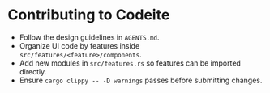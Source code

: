 # Contributing to Codeite

* Follow the design guidelines in `AGENTS.md`.
* Organize UI code by features inside `src/features/<feature>/components`.
* Add new modules in `src/features.rs` so features can be imported directly.
* Ensure `cargo clippy -- -D warnings` passes before submitting changes.
